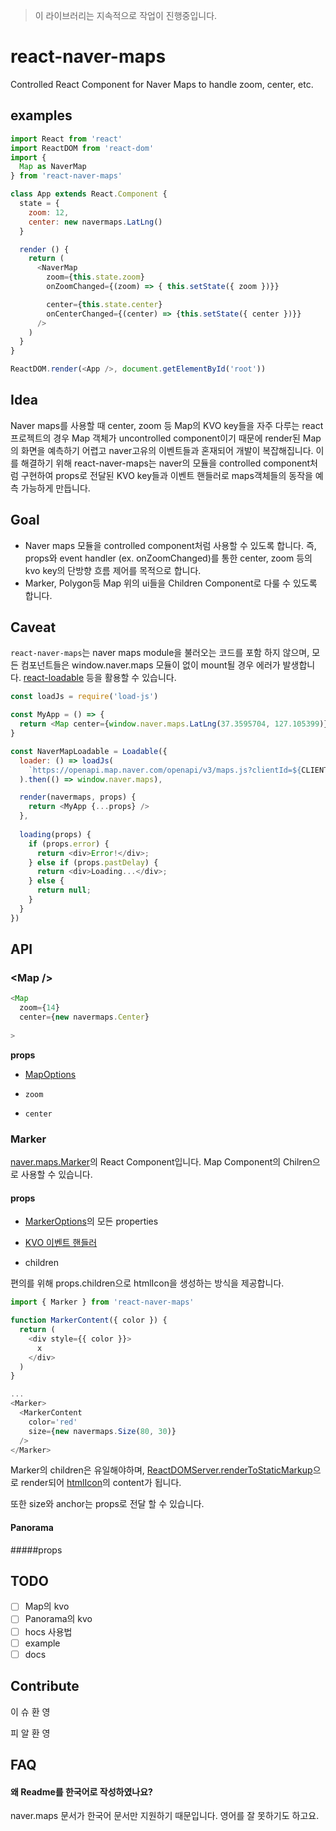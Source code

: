 > 이 라이브러리는 지속적으로 작업이 진행중입니다. 

# react-naver-maps
Controlled React Component for Naver Maps to handle zoom, center, etc.

## examples

``` js
import React from 'react'
import ReactDOM from 'react-dom'
import {
  Map as NaverMap
} from 'react-naver-maps'

class App extends React.Component {
  state = {
    zoom: 12,
    center: new navermaps.LatLng()
  }

  render () {
    return (
      <NaverMap
        zoom={this.state.zoom}
        onZoomChanged={(zoom) => { this.setState({ zoom })}}

        center={this.state.center}
        onCenterChanged={(center) => {this.setState({ center })}}
      />
    )
  }
}

ReactDOM.render(<App />, document.getElementById('root'))

```

## Idea
Naver maps를 사용할 때 center, zoom 등 Map의 KVO key들을 자주 다루는 react 프로젝트의 경우 Map 객체가 uncontrolled component이기 때문에 render된 Map의 화면을 예측하기 어렵고 naver고유의 이벤트들과 혼재되어 개발이 복잡해집니다. 이를 해결하기 위해 react-naver-maps는 naver의 모듈을 controlled component처럼 구현하여 props로 전달된 KVO key들과 이벤트 핸들러로 maps객체들의 동작을 예측 가능하게 만듭니다.

## Goal
- Naver maps 모듈을 controlled component처럼 사용할 수 있도록 합니다. 즉, props와 event handler (ex. onZoomChanged)를 통한 center, zoom 등의 kvo key의 단방향 흐름 제어를 목적으로 합니다. 
- Marker, Polygon등 Map 위의 ui들을 Children Component로 다룰 수 있도록 합니다.

## Caveat
`react-naver-maps`는 naver maps module을 불러오는 코드를 포함 하지 않으며, 모든 컴포넌트들은 window.naver.maps 모듈이 없이 mount될 경우 에러가 발생합니다. [react-loadable](https://github.com/jamiebuilds/react-loadable) 등을 활용할 수 있습니다. 

``` js
const loadJs = require('load-js')

const MyApp = () => {
  return <Map center={window.naver.maps.LatLng(37.3595704, 127.105399)} /> 
}

const NaverMapLoadable = Loadable({
  loader: () => loadJs(
    `https://openapi.map.naver.com/openapi/v3/maps.js?clientId=${CLIENT_ID}`
  ).then(() => window.naver.maps),

  render(navermaps, props) {
    return <MyApp {...props} />
  },
  
  loading(props) {
    if (props.error) {
      return <div>Error!</div>;
    } else if (props.pastDelay) {
      return <div>Loading...</div>;
    } else {
      return null;
    }
  }
})
```

## API

### \<Map />

``` js
<Map 
  zoom={14}
  center={new navermaps.Center}
  
>

```

**props**

- [MapOptions](https://navermaps.github.io/maps.js/docs/naver.maps.html#.MapOptions) 

- `zoom`
- `center`

### Marker

[naver.maps.Marker](https://navermaps.github.io/maps.js/docs/naver.maps.Marker.html)의 React Component입니다. Map Component의 Chilren으로 사용할 수 있습니다. 

#### props

- [MarkerOptions](https://navermaps.github.io/maps.js/docs/naver.maps.Marker.html#~MarkerOptions)의 모든 properties

- [KVO 이벤트 핸들러](.)

- children

편의를 위해 props.children으로 htmlIcon을 생성하는 방식을 제공합니다. 

```js
import { Marker } from 'react-naver-maps'

function MarkerContent({ color }) {
  return (
    <div style={{ color }}>
      x
    </div>
  )
}

...
<Marker>
  <MarkerContent
    color='red'
    size={new navermaps.Size(80, 30)}
  />
</Marker>
```

Marker의 children은 유일해야하며, [ReactDOMServer.renderToStaticMarkup](https://reactjs.org/docs/react-dom-server.html#rendertostaticmarkup)으로 render되어 [htmlIcon](https://navermaps.github.io/maps.js/docs/naver.maps.Marker.html#~HtmlIcon)의 content가 됩니다.

또한 size와 anchor는 props로 전달 할 수 있습니다.

#### Panorama

#####props

## TODO
- [ ] Map의 kvo
- [ ] Panorama의 kvo 
- [ ] hocs 사용법
- [ ] example
- [ ] docs
 
## Contribute
이 슈 환 영

피 알 환 영

## FAQ

####  왜 Readme를 한국어로 작성하였나요?

naver.maps 문서가 한국어 문서만 지원하기 때문입니다. 영어를 잘 못하기도 하고요.
  
  
